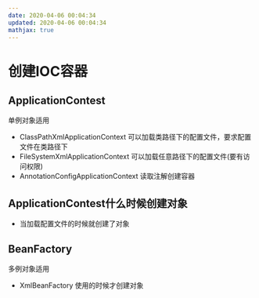 ```yaml
---
date: 2020-04-06 00:04:34
updated: 2020-04-06 00:04:34
mathjax: true
---
```


# 创建IOC容器
## ApplicationContest
 单例对象适用
- ClassPathXmlApplicationContext 可以加载类路径下的配置文件，要求配置文件在类路径下
- FileSystemXmlApplicationContext 可以加载任意路径下的配置文件(要有访问权限)
- AnnotationConfigApplicationContext 读取注解创建容器

## ApplicationContest什么时候创建对象
- 当加载配置文件的时候就创建了对象
<!-- more -->
## BeanFactory
 多例对象适用
- XmlBeanFactory 使用的时候才创建对象